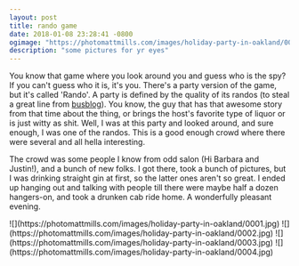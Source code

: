 ```yaml
---
layout: post
title: rando game
date: 2018-01-08 23:28:41 -0800
ogimage: "https://photomattmills.com/images/holiday-party-in-oakland/0004.jpg"
description: "some pictures for yr eyes"
---
```


You know that game where you look around you and guess who is the spy? If you can't guess who it is, it's you. There's a party version of the game, but it's called 'Rando'. A party is defined by the quality of its randos (to steal a great line from [busblog](http://busblog.tonypierce.com/2003/05/you-know-your-party-is-going-well-when.html)). You know, the guy that has that awesome story from that time about the thing, or brings the host's favorite type of liquor or is just witty as shit. Well, I was at this party and looked around, and sure enough, I was one of the randos. This is a good enough crowd where there were several and all hella interesting.

The crowd was some people I know from odd salon (Hi Barbara and Justin!), and a bunch of new folks. I got there, took a bunch of pictures, but I was drinking straight gin at first, so the latter ones aren't so great. I ended up hanging out and talking with people till there were maybe half a dozen hangers-on, and took a drunken cab ride home. A wonderfully pleasant evening.

<span style="display:block;" class="center">
  ![](https://photomattmills.com/images/holiday-party-in-oakland/0001.jpg)
<span class="caption"></span>
![](https://photomattmills.com/images/holiday-party-in-oakland/0002.jpg)
<span class="caption"></span>
![](https://photomattmills.com/images/holiday-party-in-oakland/0003.jpg)
<span class="caption"></span>
![](https://photomattmills.com/images/holiday-party-in-oakland/0004.jpg)
<span class="caption"></span>
</span>
